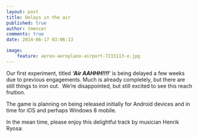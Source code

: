 ```yaml
---
layout: post
title: Delays in the air
published: true
author: tmencer
comments: true
date: 2014-06-17 03:06:13

image:
    feature: aereo-aeroplano-airport-7215113-o.jpg
---
```

Our first experiment, titled _**&#8216;Air AAHHH!!!!**_&#8216; is being delayed a few weeks due to previous engagements. Much is already completely, but there are still things to iron out.  We&#8217;re disappointed, but still excited to see this reach fruition.

The game is planning on being released initially for Android devices and in time for iOS and perhaps Windows 8 mobile.

In the mean time, please enjoy this delightful track by musician Henrik Ryosa:
